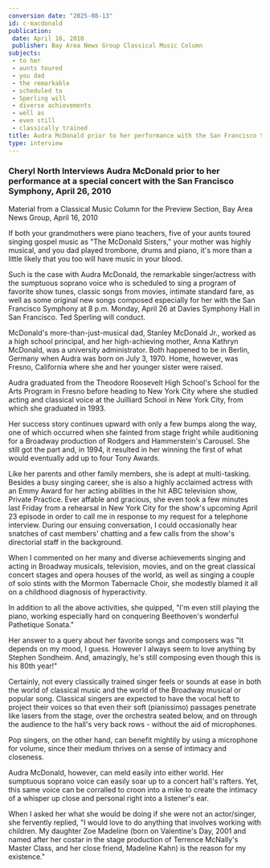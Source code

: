 ```yaml
---
conversion date: "2025-08-13"
id: c-macdonald
publication:
 date: April 16, 2010
 publisher: Bay Area News Group Classical Music Column
subjects:
 - to her
 - aunts toured
 - you dad
 - the remarkable
 - scheduled to
 - Sperling will
 - diverse achievements
 - well as
 - even still
 - classically trained
title: Audra McDonald prior to her performance with the San Francisco Symphony, April 26, 2010
type: interview
---
```


### **Cheryl North Interviews Audra McDonald prior to her performance at a special concert with the San Francisco Symphony, April 26, 2010**

Material from a Classical Music Column for the Preview Section, Bay Area News Group, April 16, 2010

If both your grandmothers were piano teachers, five of your aunts toured singing gospel music as "The McDonald Sisters," your mother was highly musical, and you dad played trombone, drums and piano, it's more than a little likely that you too will have music in your blood.

Such is the case with Audra McDonald, the remarkable singer/actress with the sumptuous soprano voice who is scheduled to sing a program of favorite show tunes, classic songs from movies, intimate standard fare, as well as some original new songs composed especially for her with the San Francisco Symphony at 8 p.m. Monday, April 26 at Davies Symphony Hall in San Francisco. Ted Sperling will conduct.

McDonald's more-than-just-musical dad, Stanley McDonald Jr., worked as a high school principal, and her high-achieving mother, Anna Kathryn McDonald, was a university administrator. Both happened to be in Berlin, Germany when Audra was born on July 3, 1970. Home, however, was Fresno, California where she and her younger sister were raised.

Audra graduated from the Theodore Roosevelt High School's School for the Arts Program in Fresno before heading to New York City where she studied acting and classical voice at the Juilliard School in New York City, from which she graduated in 1993.

Her success story continues upward with only a few bumps along the way, one of which occurred when she fainted from stage fright while auditioning for a Broadway production of Rodgers and Hammerstein's Carousel. She still got the part and, in 1994, it resulted in her winning the first of what would eventually add up to four Tony Awards.

Like her parents and other family members, she is adept at multi-tasking. Besides a busy singing career, she is also a highly acclaimed actress with an Emmy Award for her acting abilities in the hit ABC television show, Private Practice. Ever affable and gracious, she even took a few minutes last Friday from a rehearsal in New York City for the show's upcoming April 23 episode in order to call me in response to my request for a telephone interview. During our ensuing conversation, I could occasionally hear snatches of cast members' chatting and a few calls from the show's directorial staff in the background.

When I commented on her many and diverse achievements singing and acting in Broadway musicals, television, movies, and on the great classical concert stages and opera houses of the world, as well as singing a couple of solo stints with the Mormon Tabernacle Choir, she modestly blamed it all on a childhood diagnosis of hyperactivity.

In addition to all the above activities, she quipped, "I'm even still playing the piano, working especially hard on conquering Beethoven's wonderful Pathetique Sonata."

Her answer to a query about her favorite songs and composers was "It depends on my mood, I guess. However I always seem to love anything by Stephen Sondheim. And, amazingly, he's still composing even though this is his 80th year!"

Certainly, not every classically trained singer feels or sounds at ease in both the world of classical music and the world of the Broadway musical or popular song. Classical singers are expected to have the vocal heft to project their voices so that even their soft (pianissimo) passages penetrate like lasers from the stage, over the orchestra seated below, and on through the audience to the hall's very back rows - without the aid of microphones.

Pop singers, on the other hand, can benefit mightily by using a microphone for volume, since their medium thrives on a sense of intimacy and closeness.

Audra McDonald, however, can meld easily into either world. Her sumptuous soprano voice can easily soar up to a concert hall's rafters. Yet, this same voice can be corralled to croon into a mike to create the intimacy of a whisper up close and personal right into a listener's ear.

When I asked her what she would be doing if she were not an actor/singer, she fervently replied, "I would love to do anything that involves working with children. My daughter Zoe Madeline (born on Valentine's Day, 2001 and named after her costar in the stage production of Terrence McNally's Master Class, and her close friend, Madeline Kahn) is the reason for my existence."
